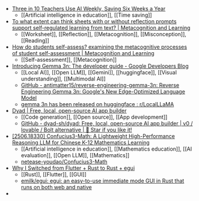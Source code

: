 - [Three in 10 Teachers Use AI Weekly, Saving Six Weeks a Year](https://news.gallup.com/poll/691967/three-teachers-weekly-saving-six-weeks-year.aspx)
	- [[Artificial intelligence in education]], [[Time saving]]
- [To what extent can think sheets with or without reflection prompts support self-regulated learning from text? | Metacognition and Learning](https://link.springer.com/article/10.1007/s11409-025-09419-z)
	- [[Worksheet]], [[Reflection]], [[Metacognition]], [[Misconception]], [[Reading]]
- [How do students self-assess? examining the metacognitive processes of student self-assessment | Metacognition and Learning](https://link.springer.com/article/10.1007/s11409-025-09430-4)
	- [[Self-assessment]], [[Metacognition]]
- [Introducing Gemma 3n: The developer guide - Google Developers Blog](https://developers.googleblog.com/en/introducing-gemma-3n-developer-guide/)
	- [[Local AI]], [[Open LLM]], [[Gemini]], [[huggingface]], [[Visual understanding]], [[Multimodal AI]]
	- [GitHub - antimatter15/reverse-engineering-gemma-3n: Reverse Engineering Gemma 3n: Google's New Edge-Optimized Language Model](https://github.com/antimatter15/reverse-engineering-gemma-3n)
	- [gemma 3n has been released on huggingface : r/LocalLLaMA](https://www.reddit.com/r/LocalLLaMA/comments/1ll429p/gemma_3n_has_been_released_on_huggingface/)
- [Dyad | Free, local, open-source AI app builder](https://www.dyad.sh/)
	- [[Code generation]], [[Open source]], [[App development]]
	- [GitHub - dyad-sh/dyad: Free, local, open-source AI app builder | v0 / lovable / Bolt alternative | 🌟 Star if you like it!](https://github.com/dyad-sh/dyad)
- [[2506.18330] Confucius3-Math: A Lightweight High-Performance Reasoning LLM for Chinese K-12 Mathematics Learning](https://arxiv.org/abs/2506.18330)
	- [[Artificial intelligence in education]], [[Mathematics education]], [[AI evaluation]], [[Open LLM]], [[Mathematics]]
	- [netease-youdao/Confucius3-Math](https://github.com/netease-youdao/Confucius3-Math)
- [Why I Switched from Flutter + Rust to Rust + egui](https://jdiaz97.github.io/greenblog/posts/flutter_to_egui/)
	- [[Rust]], [[Flutter]], [[GUI]]
	- [emilk/egui: egui: an easy-to-use immediate mode GUI in Rust that runs on both web and native](https://github.com/emilk/egui)
-